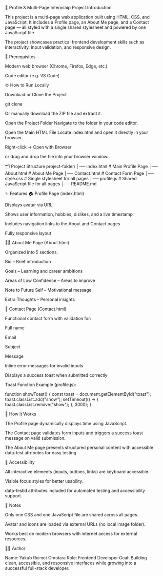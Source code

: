 🌿 Profile & Multi-Page Internship Project
Introduction

This project is a multi-page web application built using HTML, CSS, and JavaScript.
It includes a Profile page, an About Me page, and a Contact page — all styled with a single shared stylesheet and powered by one JavaScript file.

The project showcases practical frontend development skills such as interactivity, input validation, and responsive design.

🧩 Prerequisites

Modern web browser (Chrome, Firefox, Edge, etc.)

Code editor (e.g. VS Code)

⚙️ How to Run Locally

Download or Clone the Project

git clone <repository-url>


Or manually download the ZIP file and extract it.

Open the Project Folder
Navigate to the folder in your code editor.

Open the Main HTML File
Locate index.html and open it directly in your browser.

Right-click → Open with Browser

or drag and drop the file into your browser window.

🗂️ Project Structure
project-folder/
│── index.html       # Main Profile Page
│── About.html       # About Me Page
│── Contact.html     # Contact Form Page
│── style.css        # Single stylesheet for all pages
│── profile.js       # Shared JavaScript file for all pages
│── README.md

✨ Features
🏠 Profile Page (index.html)

Displays avatar via URL

Shows user information, hobbies, dislikes, and a live timestamp

Includes navigation links to the About and Contact pages

Fully responsive layout

👩‍💻 About Me Page (About.html)

Organized into 5 sections:

Bio – Brief introduction

Goals – Learning and career ambitions

Areas of Low Confidence – Areas to improve

Note to Future Self – Motivational message

Extra Thoughts – Personal insights

💌 Contact Page (Contact.html)

Functional contact form with validation for:

Full name

Email

Subject

Message

Inline error messages for invalid inputs

Displays a success toast when submitted correctly

Toast Function Example (profile.js):

function showToast() {
  const toast = document.getElementById("toast");
  toast.classList.add("show");
  setTimeout(() => {
    toast.classList.remove("show");
  }, 3000);
}

🧠 How It Works

The Profile page dynamically displays time using JavaScript.

The Contact page validates form inputs and triggers a success toast message on valid submission.

The About Me page presents structured personal content with accessible data-test attributes for easy testing.

🌈 Accessibility

All interactive elements (inputs, buttons, links) are keyboard accessible.

Visible focus styles for better usability.

data-testid attributes included for automated testing and accessibility support.

💅 Notes

Only one CSS and one JavaScript file are shared across all pages.

Avatar and icons are loaded via external URLs (no local image folder).

Works best on modern browsers with internet access for external resources.

👩‍💻 Author

Name: Yakub Roimot Omotara
Role: Frontend Developer
Goal: Building clean, accessible, and responsive interfaces while growing into a successful full-stack developer.




